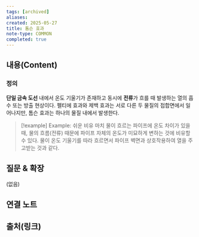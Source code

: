 ```yaml
---
tags: [archived]
aliases: 
created: 2025-05-27
title: 톰슨 효과
note-type: COMMON
completed: true
---
```


## 내용(Content)
### 정의

**단일 금속 도선** 내에서 온도 기울기가 존재하고 동시에 **전류**가 흐를 때 발생하는 열의 흡수 또는 방출 현상이다. 펠티에 효과와 제백 효과는 서로 다른 두 물질의 접합면에서 일어나지만, 톰슨 효과는 하나의 물질 내에서 발생한다.

>[!example] Example: 쉬운 비유
>마치 물이 흐르는 파이프에 온도 차이가 있을 때, 물의 흐름(전류) 때문에 파이프 자체의 온도가 미묘하게 변하는 것에 비유할 수 있다. 물이 온도 기울기를 따라 흐르면서 파이프 벽면과 상호작용하여 열을 주고받는 것과 같다.


## 질문 & 확장

(없음)

## 연결 노트

## 출처(링크)


